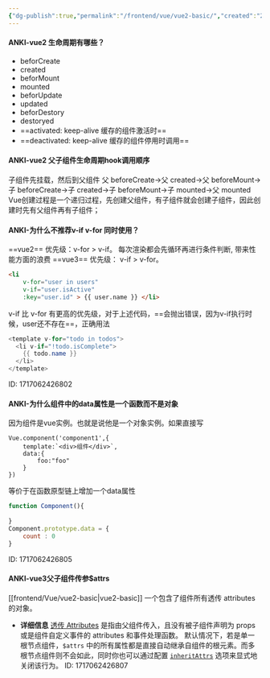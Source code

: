 ```yaml
---
{"dg-publish":true,"permalink":"/frontend/vue/vue2-basic/","created":"2024-05-29T23:33:13.000+08:00","updated":"2024-06-04T10:17:25.031+08:00"}
---
```



#### ANKI-vue2 生命周期有哪些？
+ beforCreate
+ created
+ beforMount
+ mounted
+ beforUpdate
+ updated
+ beforDestory
+ destoryed
+ ==activated: keep-alive 缓存的组件激活时==
+ ==deactivated: keep-alive 缓存的组件停用时调用==
<!--ID: 1710296155862-->


#### ANKI-vue2 父子组件生命周期hook调用顺序
子组件先挂载，然后到父组件
父 beforeCreate->父 created->父 beforeMount->子 beforeCreate->子 created->子 beforeMount->子 mounted->父 mounted
Vue创建过程是一个递归过程，先创建父组件，有子组件就会创建子组件，因此创建时先有父组件再有子组件；
<!--ID: 1710296155867-->

#### ANKI-为什么不推荐v-if v-for 同时使用？
==vue2==
优先级：v-for > v-if。 
每次渲染都会先循环再进行条件判断, 带来性能方面的浪费
==vue3==
优先级： v-if > v-for。 
```html
<li 
	v-for="user in users" 
	v-if="user.isActive" 
	:key="user.id" > {{ user.name }} </li>
```
v-if 比 v-for 有更高的优先级，对于上述代码，==会抛出错误，因为v-if执行时候，user还不存在==，正确用法
```java
<template v-for="todo in todos">
  <li v-if="!todo.isComplete">
    {{ todo.name }}
  </li>
</template>
```
ID: 1717062426802


#### ANKI-为什么组件中的data属性是一个函数而不是对象
因为组件是vue实例。也就是说他是一个对象实例。如果直接写
```vue
Vue.component('component1',{
    template:`<div>组件</div>`,
    data:{
        foo:"foo"
    }
})
```
等价于在函数原型链上增加一个data属性
```js
function Component(){
 
}
Component.prototype.data = {
	count : 0
}
```
ID: 1717062426805


#### ANKI-vue3父子组件传参$attrs
[[frontend/Vue/vue2-basic\|vue2-basic]]
一个包含了组件所有透传 attributes 的对象。
- **详细信息**
    [透传 Attributes](https://cn.vuejs.org/guide/components/attrs.html) 是指由父组件传入，且没有被子组件声明为 props 或是组件自定义事件的 attributes 和事件处理函数。
    默认情况下，若是单一根节点组件，`$attrs` 中的所有属性都是直接自动继承自组件的根元素。而多根节点组件则不会如此，同时你也可以通过配置 [`inheritAttrs`](https://cn.vuejs.org/api/options-misc.html#inheritattrs) 选项来显式地关闭该行为。
ID: 1717062426807

